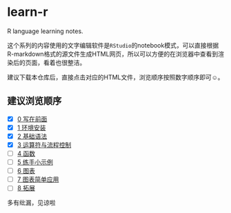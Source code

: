 # learn-r
R language learning notes.

这个系列的内容使用的文字编辑软件是`RStudio`的notebook模式，可以直接根据R-markdown格式的源文件生成HTML网页，所以可以方便的在浏览器中查看到渲染后的页面，看着也很整洁。

建议下载本仓库后，直接点击对应的HTML文件，浏览顺序按照数字顺序即可☺️。

## 建议浏览顺序

- [x] [0 写在前面](https://github.com/guoruibiao/learn-r/raw/master/0-写在前面.md)
- [x] [1 环境安装](https://github.com/guoruibiao/learn-r/blob/master/2-chapter.Rmd)
- [x] [2 基础语法](https://github.com/guoruibiao/learn-r/blob/master/2-chapter.Rmd)
- [x] [3 运算符与流程控制](https://github.com/guoruibiao/learn-r/blob/master/2-chapter.Rmd)
- [ ] [4 函数](https://github.com/guoruibiao/learn-r/blob/master/2-chapter.Rmd)
- [ ] [5 练手小示例](https://github.com/guoruibiao/learn-r/blob/master/2-chapter.Rmd)
- [ ] [6 图表](https://github.com/guoruibiao/learn-r/blob/master/2-chapter.Rmd)
- [ ] [7 图表简单应用](https://github.com/guoruibiao/learn-r/blob/master/2-chapter.Rmd)
- [ ] [8 拓展](https://github.com/guoruibiao/learn-r/blob/master/2-chapter.Rmd)

多有纰漏，见谅啦
